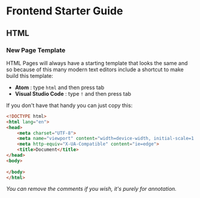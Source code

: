 # Frontend Starter Guide

## HTML
### New Page Template

HTML Pages will always have a starting template that looks the same and
so because of this many modern text editors include a shortcut to make
build this template:

- **Atom** : type `html` and then press tab
- **Visual Studio Code** : type `!` and then press tab

If you don't have that handy you can just copy this:

```html
<!DOCTYPE html>
<html lang="en">
<head>
    <meta charset="UTF-8">
    <meta name="viewport" content="width=device-width, initial-scale=1.0">
    <meta http-equiv="X-UA-Compatible" content="ie=edge">
    <title>Document</title>
</head>
<body>
    
</body>
</html>
```
*You can remove the comments if you wish, it's purely for annotation.*